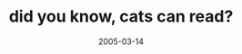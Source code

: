 ---
layout: base.njk
title : 'did you know, cats can read?' 
view_title : 'did you know, cats can read?' 
year : '2005' 
date : '2005-03-14' 
img_file : '/drawing/didyouknowcatscanread.png' 
html_file : 'didyouknowcatscanread' 
next_html : 'thiscantbetheend.html' 
year_order : '31' 
permalink : "title/{{html_file}}.html"
---